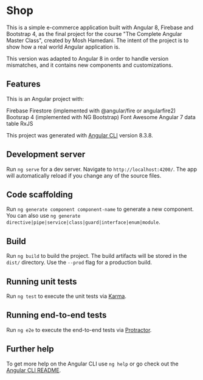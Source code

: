 # Shop

This is a simple e-commerce application built with Angular 8, Firebase and Bootstrap 4, as the final project for the course "The Complete Angular Master Class", created by Mosh Hamedani. The intent of the project is to show how a real world Angular application is.

This version was adapted to Angular 8 in order to handle version mismatches, and it contains new components and customizations.

## Features
This is an Angular project with:

Firebase Firestore (implemented with @angular/fire or angularfire2)
Bootsrap 4 (implemented with NG Bootstrap)
Font Awesome
Angular 7 data table
RxJS

This project was generated with [Angular CLI](https://github.com/angular/angular-cli) version 8.3.8.

## Development server

Run `ng serve` for a dev server. Navigate to `http://localhost:4200/`. The app will automatically reload if you change any of the source files.

## Code scaffolding

Run `ng generate component component-name` to generate a new component. You can also use `ng generate directive|pipe|service|class|guard|interface|enum|module`.

## Build

Run `ng build` to build the project. The build artifacts will be stored in the `dist/` directory. Use the `--prod` flag for a production build.

## Running unit tests

Run `ng test` to execute the unit tests via [Karma](https://karma-runner.github.io).

## Running end-to-end tests

Run `ng e2e` to execute the end-to-end tests via [Protractor](http://www.protractortest.org/).

## Further help

To get more help on the Angular CLI use `ng help` or go check out the [Angular CLI README](https://github.com/angular/angular-cli/blob/master/README.md).
